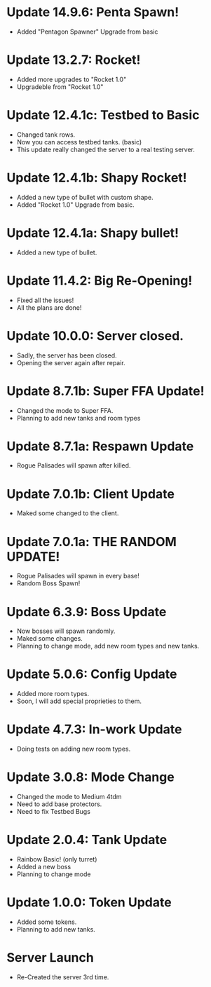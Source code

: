 # Update 14.9.6: Penta Spawn!
- Added "Pentagon Spawner" Upgrade from basic
# Update 13.2.7: Rocket!
- Added more upgrades to "Rocket 1.0"
- Upgradeble from "Rocket 1.0"
# Update 12.4.1c: Testbed to Basic
- Changed tank rows.
- Now you can access testbed tanks. (basic)
- This update really changed the server to a real testing server.
# Update 12.4.1b: Shapy Rocket!
- Added a new type of bullet with custom shape.
- Added "Rocket 1.0" Upgrade from basic.
# Update 12.4.1a: Shapy bullet!
- Added a new type of bullet.
# Update 11.4.2: Big Re-Opening!
- Fixed all the issues!
- All the plans are done!
# Update 10.0.0: Server closed.
- Sadly, the server has been closed.
- Opening the server again after repair.
# Update 8.7.1b: Super FFA Update!
- Changed the mode to Super FFA.
- Planning to add new tanks and room types
# Update 8.7.1a: Respawn Update
- Rogue Palisades will spawn after killed.
# Update 7.0.1b: Client Update
- Maked some changed to the client.
# Update 7.0.1a: THE RANDOM UPDATE!
- Rogue Palisades will spawn in every base!
- Random Boss Spawn!
# Update 6.3.9: Boss Update
- Now bosses will spawn randomly.
- Maked some changes.
- Planning to change mode, add new room types and new tanks.
# Update 5.0.6: Config Update
- Added more room types. 
- Soon, I will add special proprieties to them.
# Update 4.7.3: In-work Update
- Doing tests on adding new room types.
# Update 3.0.8: Mode Change
- Changed the mode to Medium 4tdm
- Need to add base protectors.
- Need to fix Testbed Bugs
# Update 2.0.4: Tank Update
- Rainbow Basic! (only turret)
- Added a new boss
- Planning to change mode
# Update 1.0.0: Token Update
- Added some tokens.
- Planning to add new tanks.
# Server Launch
- Re-Created the server 3rd time.

